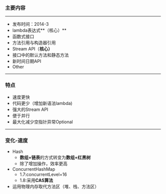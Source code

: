### 主要内容

---

* 发布时间：2014-3
* lambda表达式**（核心）**
* 函数式接口
* 方法引用与构造器引用
* Stream API（**核心）**
* 接口中的默认方法和静态方法
* 新时间日期API
* Other

---

### 特点

* 速度更快
* 代码更少（增加新语法lambda)
* 强大的Stream API
* 便于并行
* 最大化减少空指针异常Optional

---

### 变化-速度

* Hash
  * **数组+链表**的方式转变为**数组+红黑树**
  * 除了增加操作，效率更高
* ConcurrentHashMap
  * 1.7:concurrentLevel=16
  * 1.8:采用**CAS算法**
* 运用物理内存取代方法区（堆、栈、方法区）
